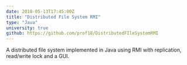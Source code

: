 ```yaml
---
date: 2018-05-13T17:45:00Z
title: "Distributed File System RMI"
type: "Java"
university: true
github: https://github.com/prof18/DistributedFIleSystemRMI
---
```


A distributed file system implemented in Java using RMI with replication, read/write lock and a GUI.